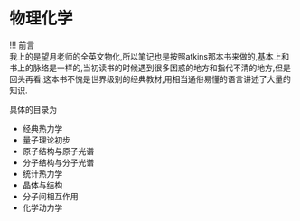 # 物理化学
!!! 前言  
     我上的是望月老师的全英文物化,所以笔记也是按照atkins那本书来做的,基本上和书上的脉络是一样的,当初读书的时候遇到很多困惑的地方和指代不清的地方,但是回头再看,这本书不愧是世界级别的经典教材,用相当通俗易懂的语言讲述了大量的知识.

具体的目录为

* 经典热力学
* 量子理论初步
* 原子结构与原子光谱
* 分子结构与分子光谱
* 统计热力学
* 晶体与结构
* 分子间相互作用
* 化学动力学